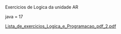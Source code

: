 Exercicios de Logica da unidade AR

java = 17

[Lista_de_exercicios_Logica_e_Programacao_pdf_2.pdf](https://github.com/Lucca08/ListadeExercicios/files/14360841/Lista_de_exercicios_Logica_e_Programacao_pdf_2.pdf)

